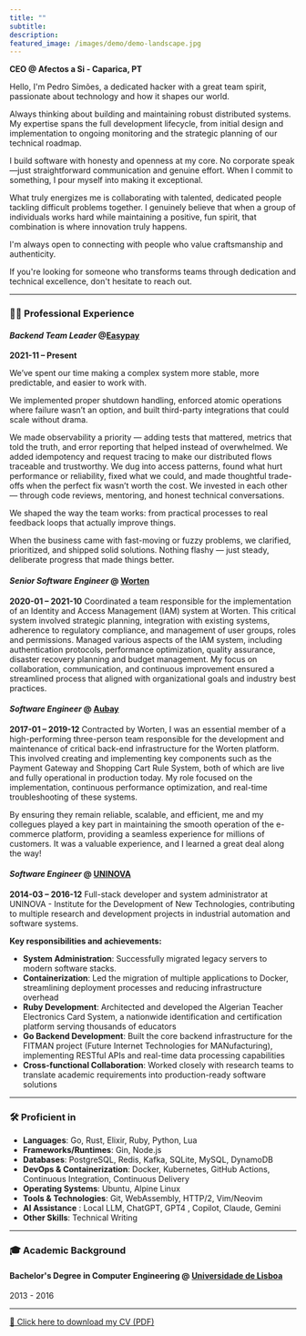```yaml
---
title: ""
subtitle:
description:
featured_image: /images/demo/demo-landscape.jpg
---
```


**CEO @ Afectos a Si - Caparica, PT**

Hello, I'm Pedro Simões, a dedicated hacker with a great team spirit, passionate about technology and how it shapes our world.

Always thinking about building and maintaining robust distributed systems. My expertise spans the full development lifecycle, from initial design and implementation to ongoing monitoring and the strategic planning of our technical roadmap.

I build software with honesty and openness at my core. No corporate speak—just straightforward communication and genuine effort. When I commit to something, I pour myself into making it exceptional.

What truly energizes me is collaborating with talented, dedicated people tackling difficult problems together. I genuinely believe that when a group of individuals works hard while maintaining a positive, fun spirit, that combination is where innovation truly happens.

I'm always open to connecting with people who value craftsmanship and authenticity.

If you're looking for someone who transforms teams through dedication and technical excellence, don't hesitate to reach out.

---

### 👨‍💻 Professional Experience

#### *Backend Team Leader* @[Easypay](https://www.easypay.pt/en)
**2021-11 – Present**

We’ve spent our time making a complex system more stable, more predictable, and easier to work with.

We implemented proper shutdown handling, enforced atomic operations where failure wasn’t an option, and built third-party integrations that could scale without drama.

We made observability a priority — adding tests that mattered, metrics that told the truth, and error reporting that helped instead of overwhelmed. We added idempotency and request tracing to make our distributed flows traceable and trustworthy. We dug into access patterns, found what hurt performance or reliability, fixed what we could, and made thoughtful trade-offs when the perfect fix wasn’t worth the cost. We invested in each other — through code reviews, mentoring, and honest technical conversations.

We shaped the way the team works: from practical processes to real feedback loops that actually improve things.

When the business came with fast-moving or fuzzy problems, we clarified, prioritized, and shipped solid solutions. Nothing flashy — just steady, deliberate progress that made things better.

#### *Senior Software Engineer* @ [Worten](https://www.worten.pt/)
**2020-01 – 2021-10**
Coordinated a team responsible for the implementation of an Identity and Access Management (IAM) system at Worten. This critical system involved strategic planning, integration with existing systems, adherence to regulatory compliance, and management of user groups, roles and permissions. Managed various aspects of the IAM system, including authentication protocols, performance optimization, quality assurance, disaster recovery planning and budget management. My focus on collaboration, communication, and continuous improvement ensured a streamlined process that aligned with organizational goals and industry best practices.

#### *Software Engineer* @ [Aubay](https://aubay.pt/)
**2017-01 – 2019-12**
Contracted by Worten, I was an essential member of a high-performing three-person team responsible for the development and maintenance of critical back-end infrastructure for the Worten platform. This involved creating and implementing key components such as the Payment Gateway and Shopping Cart Rule System, both of which are live and fully operational in production today. My role focused on the implementation, continuous performance optimization, and real-time troubleshooting of these systems.

By ensuring they remain reliable, scalable, and efficient, me and my collegues played a key part in maintaining the smooth operation of the e-commerce platform, providing a seamless experience for millions of customers. It was a valuable experience, and I learned a great deal along the way!

#### *Software Engineer* @ [UNINOVA](https://www.uninova.pt/)
**2014-03 – 2016-12**
Full-stack developer and system administrator at UNINOVA - Institute for the Development of New Technologies, contributing to multiple research and development projects in industrial automation and software systems.

**Key responsibilities and achievements:**
- **System Administration**: Successfully migrated legacy servers to modern software stacks.
- **Containerization**: Led the migration of multiple applications to Docker, streamlining deployment processes and reducing infrastructure overhead
- **Ruby Development**: Architected and developed the Algerian Teacher Electronics Card System, a nationwide identification and certification platform serving thousands of educators
- **Go Backend Development**: Built the core backend infrastructure for the FITMAN project (Future Internet Technologies for MANufacturing), implementing RESTful APIs and real-time data processing capabilities
- **Cross-functional Collaboration**: Worked closely with research teams to translate academic requirements into production-ready software solutions

---

### 🛠️ Proficient in
- **Languages**: Go, Rust, Elixir, Ruby, Python, Lua
- **Frameworks/Runtimes**: Gin, Node.js
- **Databases**: PostgreSQL, Redis, Kafka, SQLite, MySQL, DynamoDB
- **DevOps & Containerization**: Docker, Kubernetes, GitHub Actions, Continuous Integration, Continuous Delivery
- **Operating Systems**: Ubuntu, Alpine Linux
- **Tools & Technologies**: Git, WebAssembly, HTTP/2, Vim/Neovim
- **AI Assistance** : Local LLM, ChatGPT, GPT4 , Copilot, Claude, Gemini
- **Other Skills**: Technical Writing

---

### 🎓 Academic Background

#### Bachelor's Degree in Computer Engineering  @ [Universidade de Lisboa](https://www.fct.unl.pt/en)
 2013 - 2016

---

[📄 Click here to download my CV (PDF)](/files/pedro_simoes_cv.pdf)
